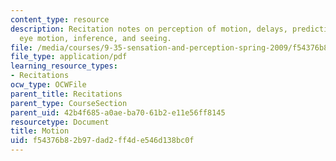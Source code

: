 ```yaml
---
content_type: resource
description: Recitation notes on perception of motion, delays, prediction, decoding,
  eye motion, inference, and seeing.
file: /media/courses/9-35-sensation-and-perception-spring-2009/f54376b82b97dad2ff4de546d138bc0f_MIT9_35s09_rec03_motion.pdf
file_type: application/pdf
learning_resource_types:
- Recitations
ocw_type: OCWFile
parent_title: Recitations
parent_type: CourseSection
parent_uid: 42b4f685-a0ae-ba70-61b2-e11e56ff8145
resourcetype: Document
title: Motion
uid: f54376b8-2b97-dad2-ff4d-e546d138bc0f
---
```

